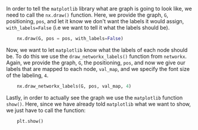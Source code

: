 <!--title={Displaying the graph explained}-->

<!--badges={Python:22,Algorithms:30}-->

<!--concepts={directedGraphs, introToGraphs, useOfGraphs}-->

In order to tell the `matplotlib` library what are graph is going to look like, we need to call the `nx.draw()` function.  Here, we provide the graph, `G`, positioning, `pos`, and let it know we don't want the labels it would assign, `with_labels=False` (i.e we want to tell it what the labels should be).

```python
    nx.draw(G, pos = pos, with_labels=False)
```

Now, we want to let `matplotlib` know what the labels of each node should be. To do this we use the `draw_networkx_labels()` function from `networkx`. Again, we provide the graph, `G`, the positioning, `pos`, and now we give our labels that are mapped to each node, `val_map`, and we specify the font size of the labeling, `4`.

```python
    nx.draw_networkx_labels(G, pos, val_map, 4)
```

Lastly, in order to actually see the graph we use the `matplotlib` function `show()`.  Here, since we have already told `matplotlib` what we want to show, we just have to call the function:

```python
    plt.show()
```

